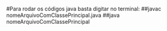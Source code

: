 #Para rodar os códigos java basta digitar no terminal:
  ##javac nomeArquivoComClassePrincipal.java
  ##java nomeArquivoComClassePrincipal

